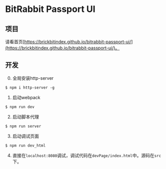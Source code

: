 # BitRabbit Passport UI

## 项目

请看首页[https://brickbitindex.github.io/bitrabbit-passport-ui/](https://brickbitindex.github.io/bitrabbit-passport-ui/)。

## 开发

0. 全局安装http-server

```shell
$ npm i http-server -g
```

1. 启动webpack

```shell
$ npm run dev
```

2. 启动脚本代理

```shell
$ npm run server
```

3. 启动调试页面

```shell
$ npm run dev_html
```

4. 直接在`localhost:8080`调试，调试代码在`devPage/index.html`中。源码在`src`下。


